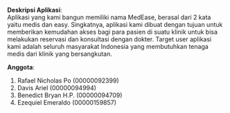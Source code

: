 **Deskripsi Aplikasi**: <br />
Aplikasi yang kami bangun memiliki nama MedEase, berasal dari 2 kata yaitu medis dan easy. Singkatnya, aplikasi kami dibuat dengan tujuan untuk memberikan kemudahan akses bagi para pasien di suatu klinik untuk bisa melakukan reservasi dan konsultasi dengan dokter. Target user aplikasi kami adalah seluruh masyarakat Indonesia yang membutuhkan tenaga medis dari klinik yang bersangkutan.

**Anggota**:<br />
1. Rafael Nicholas Po (00000092399) <br />
2. Davis Ariel (00000094994) <br />
3. Benedict Bryan H.P. (00000094709) <br />
4. Ezequiel Emeraldo (00000159857) <br />



